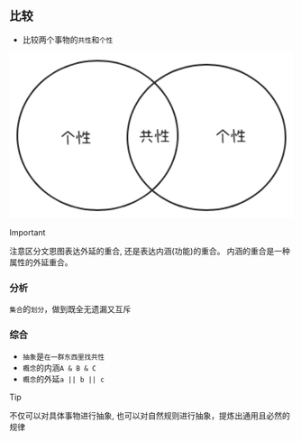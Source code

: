 ## 比较

- 比较两个事物的`共性`和`个性`

<img src="../images/compare.png" width="900">

> [!IMPORTANT]
> 注意区分文恩图表达外延的重合, 还是表达内涵(功能)的重合。 内涵的重合是一种属性的外延重合。

### 分析

`集合`的`划分`，做到既全无遗漏又互斥

### 综合

- `抽象`是`在一群东西里找共性`
- `概念`的内涵`A & B & C`
- `概念`的外延`a || b || c`

> [!TIP]
> 不仅可以对具体事物进行抽象, 也可以对自然规则进行抽象，提炼出通用且必然的规律
